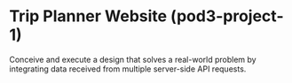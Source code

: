 # Trip Planner Website (pod3-project-1)

Conceive and execute a design that solves a real-world problem by integrating data received from multiple server-side API requests.
